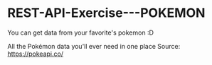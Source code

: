 # REST-API-Exercise---POKEMON
You can get data from your favorite's pokemon :D

All the Pokémon data you'll ever need in one place
  Source: https://pokeapi.co/
